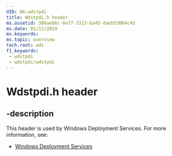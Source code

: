 ```yaml
---
UID: NA:wdstpdi
title: Wdstpdi.h header
ms.assetid: 386ae06c-6e77-3313-ba45-daeb53004c4d
ms.date: 01/11/2019
ms.keywords: 
ms.topic: overview
tech.root: wds
f1_keywords:
 - wdstpdi
 - wdstpdi/wdstpdi
---
```


# Wdstpdi.h header


## -description

This header is used by Windows Deployment Services. For more information, see:

- [Windows Deployment Services](../_wds/index.md)

